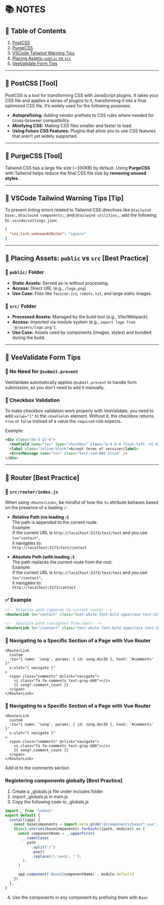 # 📚 NOTES

## 📌 Table of Contents

1. [PostCSS](#postcss)
2. [PurgeCSS](#purgecss)
3. [VSCode Tailwind Warning Tips](#vscode-tailwind-warning-tips)
4. [Placing Assets: `public` vs `src`](#placing-assets-public-vs-src)
5. [VeeValidate Form Tips](#in-veevalidate-form)

---

## 🧩 PostCSS [Tool]

PostCSS is a tool for transforming CSS with JavaScript plugins. It takes your CSS file and applies a series of plugins to it, transforming it into a final optimized CSS file. It’s widely used for the following purposes:

- **Autoprefixing:** Adding vendor prefixes to CSS rules where needed for cross-browser compatibility.
- **Minifying CSS:** Making CSS files smaller and faster to load.
- **Using Future CSS Features:** Plugins that allow you to use CSS features that aren’t yet widely supported.

---

## 🧩 PurgeCSS [Tool]

Tailwind CSS has a large file size (~300KB) by default. Using **PurgeCSS** with Tailwind helps reduce the final CSS file size by **removing unused styles**.

---

## 🧩 VSCode Tailwind Warning Tips [Tip]

To prevent linting errors related to Tailwind CSS directives like `@tailwind base;`, `@tailwind components;`, and `@tailwind utilities;`, add the following to `.vscode/settings.json`:

```json
{
  "css.lint.unknownAtRules": "ignore"
}
```

---

## 🧩 Placing Assets: `public` vs `src` [Best Practice]

### 📁 `public/` Folder

- **Static Assets:** Served as-is without processing.
- **Access:** Direct URL (e.g., `/logo.png`).
- **Use Case:** Files like `favicon.ico`, `robots.txt`, and large static images.

### 📁 `src/` Folder

- **Processed Assets:** Managed by the build tool (e.g., Vite/Webpack).
- **Access:** Imported via module system (e.g., `import logo from '@/assets/logo.png'`).
- **Use Case:** Assets used by components (images, styles) and bundled during the build.

---

## 🧩 VeeValidate Form Tips

### 📁 No Need for `@submit.prevent`

VeeValidate automatically applies `@submit.prevent` to handle form submission, so you don't need to add it manually.

### 📁 Checkbox Validation

To make checkbox validation work properly with VeeValidate, you need to add `value="1"` to the `<VeeField>` element. Without it, the checkbox returns `true` or `false` instead of a value the `required` rule expects.

Example:

```html
<div class="mb-3 pl-6">
  <VeeField name="tos" type="checkbox" class="w-4 h-4 float-left -ml-6 mt-1 rounded" value="1" />
  <label class="inline-block">Accept terms of service</label>
  <ErrorMessage name="tos" class="text-red-600 block" />
</div>
```

---

## 🧩 Router [Best Practice]

### 📁 `src/router/index.js`

When using `<RouterLink>`, be mindful of how the `to` attribute behaves based on the presence of a leading `/`:

- **Relative Path (no leading `/`)**  
  The path is appended to the current route.  
  Example:  
  If the current URL is `http://localhost:5173/test/test` and you use `to="contact"`,  
  it navigates to:  
  `http://localhost:5173/test/contact`

- **Absolute Path (with leading `/`)**  
  The path replaces the current route from the root.  
  Example:  
  If the current URL is `http://localhost:5173/test/test` and you use `to="/contact"`,  
  it navigates to:  
  `http://localhost:5173/contact`

### ✅ Example

```html
<!-- Relative path (appends to current route) -->
<RouterLink to="contact" class="text-white font-bold uppercase text-2xl mr-4"> Music </RouterLink>

<!-- Absolute path (navigates from root) -->
<RouterLink to="/contact" class="text-white font-bold uppercase text-2xl mr-4"> Music </RouterLink>
```

### 🔖 Navigating to a Specific Section of a Page with Vue Router

```vue
<RouterLink
  custom
  :to="{ name: 'song', params: { id: song.docID }, hash: '#comments' }"
  v-slot="{ navigate }"
>
  <span class="comments" @click="navigate">
    <i class="fa fa-comments text-gray-600"></i>
    {{ song?.comment_count }}
  </span>
</RouterLink>
```

### 🔖 Navigating to a Specific Section of a Page with Vue Router

```vue
<RouterLink
  custom
  :to="{ name: 'song', params: { id: song.docID }, hash: '#comments' }"
  v-slot="{ navigate }"
>
  <span class="comments" @click="navigate">
    <i class="fa fa-comments text-gray-600"></i>
    {{ song?.comment_count }}
  </span>
</RouterLink>
```

Add id to the comments section

### Registering components globally [Best Practice]

1. Create a \_globals.js file under includes folder
2. import \_globals.js in main.js
3. Copy the following code to \_globals.js

```js
import _ from 'lodash'
export default {
  install(app) {
    const baseComponents = import.meta.glob('@/components/base/*.vue', { eager: true })
    Object.entries(baseComponents).forEach(([path, module]) => {
      const componentName = _.upperFirst(
        _.camelCase(
          path
            .split('/')
            .pop()
            .replace(/\.\w+$/, ''),
        ),
      )

      app.component(`Base${componentName}`, module.default)
    })
  },
}
```

4. Use the components in any component by prefixing them with `Base`
